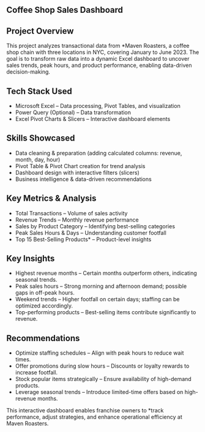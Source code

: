 ## Coffee Shop Sales Dashboard 

## Project Overview  
This project analyzes transactional data from *Maven Roasters, a coffee shop chain with three locations in NYC, covering January to June 2023. The goal is to transform raw data into a dynamic Excel dashboard to uncover sales trends, peak hours, and product performance, enabling data-driven decision-making.  

## Tech Stack Used  
- Microsoft Excel – Data processing, Pivot Tables, and visualization  
- Power Query (Optional) – Data transformation  
- Excel Pivot Charts & Slicers – Interactive dashboard elements  

## Skills Showcased  
- Data cleaning & preparation (adding calculated columns: revenue, month, day, hour)  
- Pivot Table & Pivot Chart creation for trend analysis  
- Dashboard design with interactive filters (slicers)  
- Business intelligence & data-driven recommendations  

## Key Metrics & Analysis  
- Total Transactions – Volume of sales activity  
- Revenue Trends – Monthly revenue performance  
- Sales by Product Category – Identifying best-selling categories  
- Peak Sales Hours & Days – Understanding customer footfall  
- Top 15 Best-Selling Products* – Product-level insights  

## Key Insights 
- Highest revenue months – Certain months outperform others, indicating seasonal trends.
- Peak sales hours – Strong morning and afternoon demand; possible gaps in off-peak hours.  
- Weekend trends – Higher footfall on certain days; staffing can be optimized accordingly.  
- Top-performing products – Best-selling items contribute significantly to revenue.  

## Recommendations  
- Optimize staffing schedules – Align with peak hours to reduce wait times.  
- Offer promotions during slow hours – Discounts or loyalty rewards to increase footfall.  
- Stock popular items strategically – Ensure availability of high-demand products.  
- Leverage seasonal trends – Introduce limited-time offers based on high-revenue months.  

This interactive dashboard enables franchise owners to *track performance, adjust strategies, and enhance operational efficiency at Maven Roasters.
